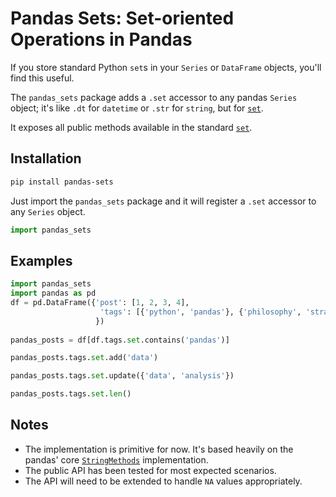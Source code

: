 # Pandas Sets: Set-oriented Operations in Pandas

If you store standard Python `set`s in your `Series` or `DataFrame` objects, you'll find this useful.

The `pandas_sets` package adds a `.set` accessor to any pandas `Series` object;
it's like `.dt` for `datetime` or `.str` for `string`, but for [`set`](https://docs.python.org/3.7/library/stdtypes.html#set).

It exposes all public methods available in the standard [`set`](https://docs.python.org/3.7/library/stdtypes.html#set). 

## Installation
```bash
pip install pandas-sets
```
Just import the `pandas_sets` package and it will register a `.set` accessor to any `Series` object.

```python
import pandas_sets
```

## Examples
```python
import pandas_sets
import pandas as pd
df = pd.DataFrame({'post': [1, 2, 3, 4],
                    'tags': [{'python', 'pandas'}, {'philosophy', 'strategy'}, {'scikit-learn'}, {'pandas'}]
                   })
                   
pandas_posts = df[df.tags.set.contains('pandas')]

pandas_posts.tags.set.add('data')

pandas_posts.tags.set.update({'data', 'analysis'})

pandas_posts.tags.set.len()
```

## Notes
* The implementation is primitive for now. It's based heavily on the pandas' core [`StringMethods`](https://github.com/pandas-dev/pandas/blob/52a2bb490556a86c5f756465320c18977dbe1c36/pandas/core/strings.py#L1783) implementation.
* The public API has been tested for most expected scenarios.
* The API will need to be extended to handle `NA` values appropriately.